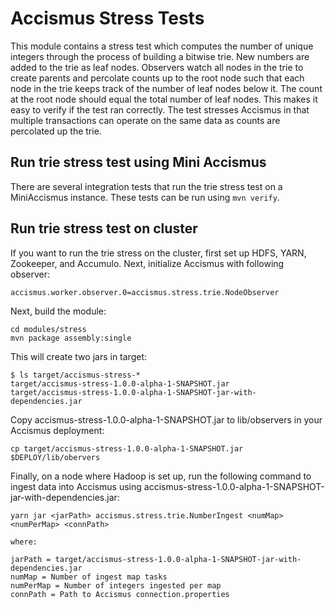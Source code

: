 Accismus Stress Tests
=====================

This module contains a stress test which computes the number of unique integers 
through the process of building a bitwise trie.  New numbers are added to the trie as
leaf nodes.  Observers watch all nodes in the trie to create parents and percolate
counts up to the root node such that each node in the trie keeps track of the number 
of leaf nodes below it. The count at the root node should equal the total number of
leaf nodes.  This makes it easy to verify if the test ran correctly. The test stresses
Accismus in that multiple transactions can operate on the same data as counts are
percolated up the trie.

Run trie stress test using Mini Accismus
----------------------------------------

There are several integration tests that run the trie stress test on a MiniAccismus instance.
These tests can be run using `mvn verify`.

Run trie stress test on cluster
-------------------------------

If you want to run the trie stress on the cluster, first set up HDFS, YARN, Zookeeper, 
and Accumulo. Next, initialize Accismus with following observer:
```
accismus.worker.observer.0=accismus.stress.trie.NodeObserver
```

Next, build the module:
```
cd modules/stress
mvn package assembly:single
```

This will create two jars in target:
```
$ ls target/accismus-stress-*
target/accismus-stress-1.0.0-alpha-1-SNAPSHOT.jar  
target/accismus-stress-1.0.0-alpha-1-SNAPSHOT-jar-with-dependencies.jar
```

Copy accismus-stress-1.0.0-alpha-1-SNAPSHOT.jar to lib/observers in your Accismus deployment:
```
cp target/accismus-stress-1.0.0-alpha-1-SNAPSHOT.jar $DEPLOY/lib/obervers
```

Finally, on a node where Hadoop is set up, run the following command to ingest 
data into Accismus using accismus-stress-1.0.0-alpha-1-SNAPSHOT-jar-with-dependencies.jar:

```
yarn jar <jarPath> accismus.stress.trie.NumberIngest <numMap> <numPerMap> <connPath>

where:

jarPath = target/accismus-stress-1.0.0-alpha-1-SNAPSHOT-jar-with-dependencies.jar
numMap = Number of ingest map tasks
numPerMap = Number of integers ingested per map
connPath = Path to Accismus connection.properties
```

